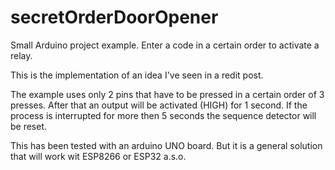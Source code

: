 # secretOrderDoorOpener
Small Arduino project example. Enter a code in a certain order to activate a relay.

This is the implementation of an idea I've seen in a redit post.

The example uses only 2 pins that have to be pressed in a certain order of 3 presses. After that an output will be activated (HIGH) for 1 second. 
If the process is interrupted for more then 5 seconds the sequence detector will be reset.

This has been tested with an arduino UNO board. But it is a general solution that will work wit ESP8266 or ESP32 a.s.o.
